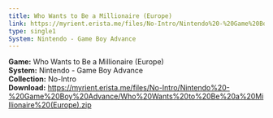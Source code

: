 ```yaml
---
title: Who Wants to Be a Millionaire (Europe)
link: https://myrient.erista.me/files/No-Intro/Nintendo%20-%20Game%20Boy%20Advance/Who%20Wants%20to%20Be%20a%20Millionaire%20(Europe).zip
type: single1
System: Nintendo - Game Boy Advance
---
```

<b>Game:</b> Who Wants to Be a Millionaire (Europe)<br>
<b>System:</b> Nintendo - Game Boy Advance<br>
<b>Collection:</b> No-Intro<br>
<b>Download:</b> https://myrient.erista.me/files/No-Intro/Nintendo%20-%20Game%20Boy%20Advance/Who%20Wants%20to%20Be%20a%20Millionaire%20(Europe).zip